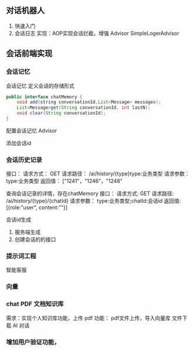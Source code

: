 ## 对话机器人
1. 快速入门
2. 会话日志
实现：AOP实现会话拦截，增强
Advisor
SimpleLogerAdvisor 
## 会话前端实现
### 会话记忆 

会话记忆
定义会话的存储形式
```java
public interface chatMemory {
    void add(string conversationId,List<Message> messages);
    List<Message>get(String conversationId, int lastN);
    void clear(String conversationId);
}
```
配置会话记忆 Advisor

添加会话id

### 会话历史记录
接口：
请求方式：   GET
请求路径：   /ai/history/{type}type:业务类型
请求参数：   type:业务类型
返回值：    ["1241"，"1246"，"1248"


查询会话记录的详情，存在chatMemory
接口：
请求方式:   GET
请求路径:   /ai/history/{type}/{chatId}
请求参数：   type:业务类型;chatId:会话id
返回值:     [{role:"user", content:""}]

会话id生成
1. 服务端生成
2. 创建会话的的接口

### 提示词工程

智能客服


### 向量
### chat PDF 文档知识库
需求：实现个人知识库功能，上传 pdf
功能：
    pdf文件上传，导入向量库
    文件下载
    AI 对话

### 增加用户验证功能，